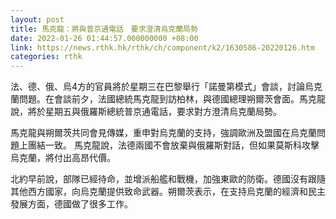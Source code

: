 ```yaml
---
layout: post
title: 馬克龍：將與普京通電話　要求澄清烏克蘭局勢
date: 2022-01-26 01:44:57.000000000 +08:00
link: https://news.rthk.hk/rthk/ch/component/k2/1630586-20220126.htm
categories: rthk
---
```


法、德、俄、烏4方的官員將於星期三在巴黎舉行「諾曼第模式」會談，討論烏克蘭問題。在會談前夕，法國總統馬克龍到訪柏林，與德國總理朔爾茨會面。馬克龍說，將於星期五與俄羅斯總統普京通電話，要求對方澄清烏克蘭局勢。

馬克龍與朔爾茨共同會見傳媒，重申對烏克蘭的支持，強調歐洲及盟國在烏克蘭問題上團結一致。 馬克龍說，法德兩國不會放棄與俄羅斯對話，但如果莫斯科攻擊烏克蘭，將付出高昂代價。

北約早前說，部隊已經待命，並增派船艦和戰機，加強東歐的防衛。德國沒有跟隨其他西方國家，向烏克蘭提供致命武器。朔爾茨表示，在支持烏克蘭的經濟和民主發展方面，德國做了很多工作。
